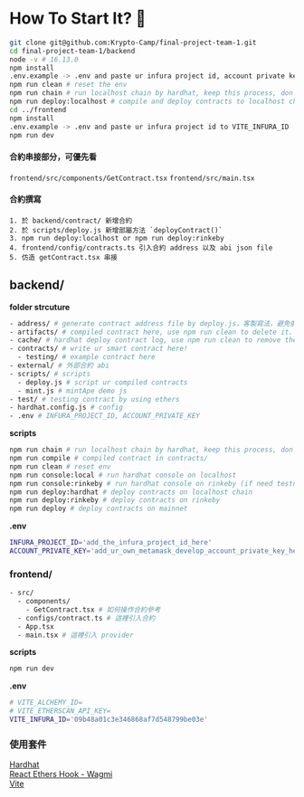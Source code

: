 
# How To Start It? 🚀
```bash
git clone git@github.com:Krypto-Camp/final-project-team-1.git
cd final-project-team-1/backend
node -v # 16.13.0
npm install
.env.example -> .env and paste ur infura project id, account private key
npm run clean # reset the env
npm run chain # run localhost chain by hardhat, keep this process, don't close it
npm run deploy:localhost # compile and deploy contracts to localhost chain
cd ../frontend
npm install
.env.example -> .env and paste ur infura project id to VITE_INFURA_ID
npm run dev
```

#### 合約串接部分，可優先看 
`frontend/src/components/GetContract.tsx`
`frontend/src/main.tsx`

#### 合約撰寫
```
1. 於 backend/contract/ 新增合約
2. 於 scripts/deploy.js 新增部屬方法 `deployContract()`
3. npm run deploy:localhost or npm run deploy:rinkeby
4. frontend/config/contracts.ts 引入合約 address 以及 abi json file
5. 仿造 getContract.tsx 串接
```

## backend/

**folder strcuture**
```bash
- address/ # generate contract address file by deploy.js，客製寫法，避免前端要在部屬合約後一直更新合約地址
- artifacts/ # compiled contract here, use npm run clean to delete it.
- cache/ # hardhat deploy contract log, use npm run clean to remove the content in it and re-deploy ur contract.
- contracts/ # write ur smart contract here!
  - testing/ # example contract here
- external/ # 外部合約 abi
- scripts/ # scripts
  - deploy.js # script ur compiled contracts
  - mint.js # mintApe demo js
- test/ # testing contract by using ethers
- hardhat.config.js # config 
- .env # INFURA_PROJECT_ID, ACCOUNT_PRIVATE_KEY
```

**scripts**
```bash
npm run chain # run localhost chain by hardhat, keep this process, don't close it
npm run compile # compiled contract in contracts/
npm run clean # reset env
npm run console:local # run hardhat console on localhost
npm run console:rinkeby # run hardhat console on rinkeby (if need testnet, pls add a .env file)
npm run deploy:hardhat # deploy contracts on localhost chain
npm run deploy:rinkeby # deploy contracts on rinkeby
npm run deploy # deploy contracts on mainnet
```

**.env**
```bash
INFURA_PROJECT_ID='add_the_infura_project_id_here'
ACCOUNT_PRIVATE_KEY='add_ur_own_metamask_develop_account_private_key_here'
```


### frontend/
```bash
- src/
  - components/
    - GetContract.tsx # 如何操作合約參考
  - configs/contract.ts # 這裡引入合約
  - App.tsx
  - main.tsx # 這裡引入 provider
```

**scripts**
```bash
npm run dev
```

**.env**
```bash
# VITE_ALCHEMY_ID=
# VITE_ETHERSCAN_API_KEY=
VITE_INFURA_ID='09b48a01c3e346868af7d548799be03e'
```


### 使用套件
[Hardhat](https://hardhat.org/getting-started/)
\
[React Ethers Hook - Wagmi](https://wagmi-xyz.vercel.app/)
\
[Vite](https://cn.vitejs.dev/guide/#scaffolding-your-first-vite-project)
